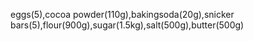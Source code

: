 eggs(5),cocoa powder(110g),bakingsoda(20g),snicker bars(5),flour(900g),sugar(1.5kg),salt(500g),butter(500g)